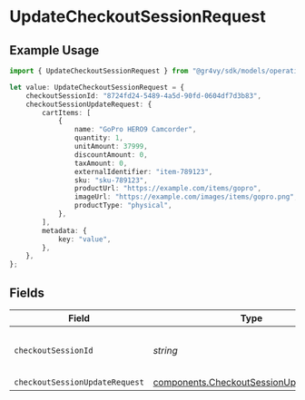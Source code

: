 # UpdateCheckoutSessionRequest

## Example Usage

```typescript
import { UpdateCheckoutSessionRequest } from "@gr4vy/sdk/models/operations";

let value: UpdateCheckoutSessionRequest = {
    checkoutSessionId: "8724fd24-5489-4a5d-90fd-0604df7d3b83",
    checkoutSessionUpdateRequest: {
        cartItems: [
            {
                name: "GoPro HERO9 Camcorder",
                quantity: 1,
                unitAmount: 37999,
                discountAmount: 0,
                taxAmount: 0,
                externalIdentifier: "item-789123",
                sku: "sku-789123",
                productUrl: "https://example.com/items/gopro",
                imageUrl: "https://example.com/images/items/gopro.png",
                productType: "physical",
            },
        ],
        metadata: {
            key: "value",
        },
    },
};
```

## Fields

| Field                                                                                              | Type                                                                                               | Required                                                                                           | Description                                                                                        | Example                                                                                            |
| -------------------------------------------------------------------------------------------------- | -------------------------------------------------------------------------------------------------- | -------------------------------------------------------------------------------------------------- | -------------------------------------------------------------------------------------------------- | -------------------------------------------------------------------------------------------------- |
| `checkoutSessionId`                                                                                | *string*                                                                                           | :heavy_check_mark:                                                                                 | The unique ID for a Checkout Session.                                                              | 8724fd24-5489-4a5d-90fd-0604df7d3b83                                                               |
| `checkoutSessionUpdateRequest`                                                                     | [components.CheckoutSessionUpdateRequest](../../models/components/checkoutsessionupdaterequest.md) | :heavy_minus_sign:                                                                                 | N/A                                                                                                |                                                                                                    |